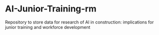 # AI-Junior-Training-rm
Repository to store data for research of AI in construction: implications for junior training and workforce development
